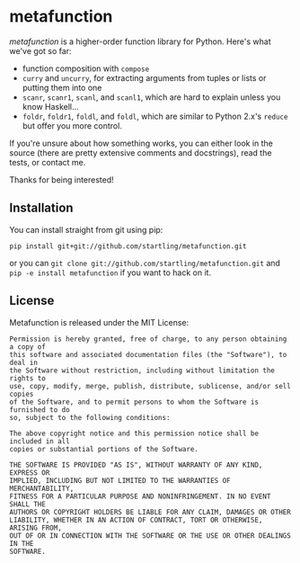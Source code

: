 # metafunction

_metafunction_ is a higher-order function library for Python. Here's what we've got so far:

* function composition with `compose`
* `curry` and `uncurry`, for extracting arguments from tuples or lists or putting them into one
* `scanr`, `scanr1`, `scanl`, and `scanl1`, which are hard to explain unless you know Haskell...
* `foldr`, `foldr1`, `foldl`, and `foldl`, which are similar to Python 2.x's `reduce` but offer you more control.

If you're unsure about how something works, you can either look in the source (there are pretty extensive comments and docstrings), read the tests, or contact me.

Thanks for being interested!

## Installation

You can install straight from git using pip:

`pip install git+git://github.com/startling/metafunction.git`

or you can `git clone git://github.com/startling/metafunction.git` and `pip -e install metafunction` if you want to hack on it.

## License

Metafunction is released under the MIT License:

    Permission is hereby granted, free of charge, to any person obtaining a copy of
    this software and associated documentation files (the "Software"), to deal in
    the Software without restriction, including without limitation the rights to
    use, copy, modify, merge, publish, distribute, sublicense, and/or sell copies
    of the Software, and to permit persons to whom the Software is furnished to do
    so, subject to the following conditions:

    The above copyright notice and this permission notice shall be included in all
    copies or substantial portions of the Software.

    THE SOFTWARE IS PROVIDED "AS IS", WITHOUT WARRANTY OF ANY KIND, EXPRESS OR
    IMPLIED, INCLUDING BUT NOT LIMITED TO THE WARRANTIES OF MERCHANTABILITY,
    FITNESS FOR A PARTICULAR PURPOSE AND NONINFRINGEMENT. IN NO EVENT SHALL THE
    AUTHORS OR COPYRIGHT HOLDERS BE LIABLE FOR ANY CLAIM, DAMAGES OR OTHER
    LIABILITY, WHETHER IN AN ACTION OF CONTRACT, TORT OR OTHERWISE, ARISING FROM,
    OUT OF OR IN CONNECTION WITH THE SOFTWARE OR THE USE OR OTHER DEALINGS IN THE
    SOFTWARE.
